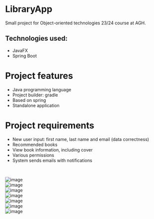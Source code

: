 # LibraryApp
Small project for Object-oriented technologies 23/24 course at AGH.

## Technologies used: 
* JavaFX
* Spring Boot

# Project features 
* Java programming language 
* Project builder: gradle
* Based on spring
* Standalone application

# Project requirements 
* New user input: first name, last name and email (data correctness)
* Recommended books
* View book information, including cover
* Various permissions
* System sends emails with notifications
<br />

![image](https://github.com/dominiks01/LibraryApp/assets/114943272/60fd869b-9d2a-4659-bf8f-852bf0178648) <br />
![image](https://github.com/dominiks01/LibraryApp/assets/114943272/45940bbb-0a8c-4bc2-a8ea-897ba9c8fd4c) <br />
![image](https://github.com/dominiks01/LibraryApp/assets/114943272/0740c0e6-2796-4076-af31-a3737e21d9ea) <br />
![image](https://github.com/dominiks01/LibraryApp/assets/114943272/7b3e6edf-348e-4afd-abec-f53d60f1c3b9) <br />
![image](https://github.com/dominiks01/LibraryApp/assets/114943272/a4e98bc4-e475-4b56-9c1b-ad6232ddd7f8) <br />
![image](https://github.com/dominiks01/LibraryApp/assets/114943272/91c2c57e-13c2-482c-b15e-f7f50bf3d031) <br />
![image](https://github.com/dominiks01/LibraryApp/assets/114943272/fba21ce3-00bd-4804-81ef-18063979a032)


